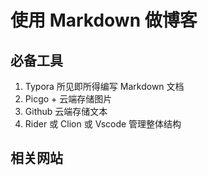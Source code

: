 ﻿# 使用 Markdown 做博客

## 必备工具

1. Typora 所见即所得编写 Markdown 文档
2. Picgo + 云端存储图片
3. Github 云端存储文本
4. Rider 或 Clion 或 Vscode 管理整体结构

## 相关网站

